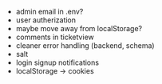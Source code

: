 - admin email in .env?
- user autherization
- maybe move away from localStorage?
- comments in ticketview
- cleaner error handling (backend, schema)
- salt
- login signup notifications
- localStorage -> cookies
